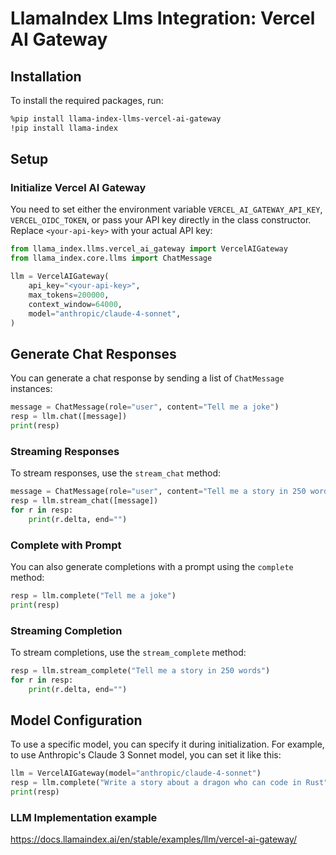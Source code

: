 # LlamaIndex Llms Integration: Vercel AI Gateway

## Installation

To install the required packages, run:

```bash
%pip install llama-index-llms-vercel-ai-gateway
!pip install llama-index
```

## Setup

### Initialize Vercel AI Gateway

You need to set either the environment variable `VERCEL_AI_GATEWAY_API_KEY`, `VERCEL_OIDC_TOKEN`, or pass your API key directly in the class constructor. Replace `<your-api-key>` with your actual API key:

```python
from llama_index.llms.vercel_ai_gateway import VercelAIGateway
from llama_index.core.llms import ChatMessage

llm = VercelAIGateway(
    api_key="<your-api-key>",
    max_tokens=200000,
    context_window=64000,
    model="anthropic/claude-4-sonnet",
)
```

## Generate Chat Responses

You can generate a chat response by sending a list of `ChatMessage` instances:

```python
message = ChatMessage(role="user", content="Tell me a joke")
resp = llm.chat([message])
print(resp)
```

### Streaming Responses

To stream responses, use the `stream_chat` method:

```python
message = ChatMessage(role="user", content="Tell me a story in 250 words")
resp = llm.stream_chat([message])
for r in resp:
    print(r.delta, end="")
```

### Complete with Prompt

You can also generate completions with a prompt using the `complete` method:

```python
resp = llm.complete("Tell me a joke")
print(resp)
```

### Streaming Completion

To stream completions, use the `stream_complete` method:

```python
resp = llm.stream_complete("Tell me a story in 250 words")
for r in resp:
    print(r.delta, end="")
```

## Model Configuration

To use a specific model, you can specify it during initialization. For example, to use Anthropic's Claude 3 Sonnet model, you can set it like this:

```python
llm = VercelAIGateway(model="anthropic/claude-4-sonnet")
resp = llm.complete("Write a story about a dragon who can code in Rust")
print(resp)
```

### LLM Implementation example

https://docs.llamaindex.ai/en/stable/examples/llm/vercel-ai-gateway/
